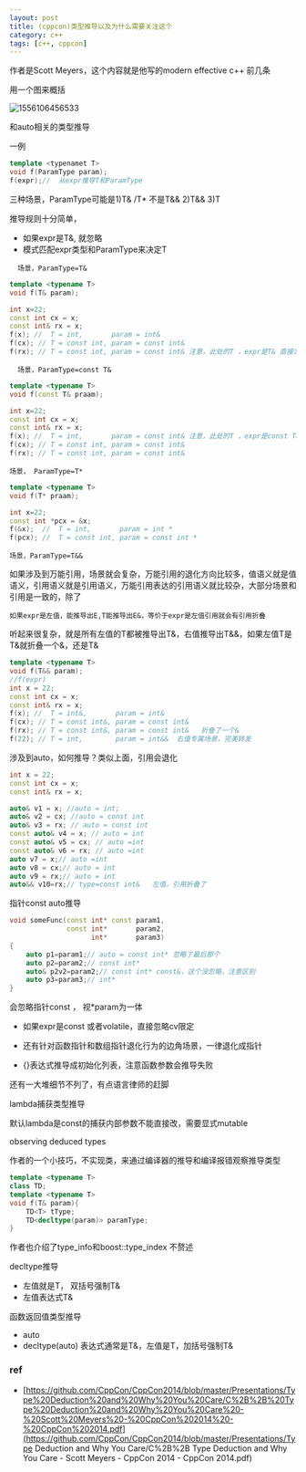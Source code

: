 ```yaml
---
layout: post
title: (cppcon)类型推导以及为什么需要关注这个
category: c++
tags: [c++, cppcon]
---
```

  

作者是Scott Meyers，这个内容就是他写的modern effective c++ 前几条

用一个图来概括

![1556106456533](https://wanghenshui.github.io/assets/1556106456533.png)

和auto相关的类型推导

一例

```c++
template <typenamet T>
void f(ParamType param);
f(expr);//  从expr推导T和ParamType
```

三种场景，ParamType可能是1)T& /T*  不是T&& 2)T&& 3)T

 推导规则十分简单，

- 如果expr是T&, 就忽略
- 模式匹配expr类型和ParamType来决定T

`  场景，ParamType=T&`

```c++
template <typename T>
void f(T& param);

int x=22;
const int cx = x;
const int& rx = x;
f(x); //  T = int,       param = int&
f(cx); // T = const int, param = const int&
f(rx); // T = const int, param = const int& 注意，此处的T ，expr是T& 直接忽略了&
```

`  场景，ParamType=const T&`

```c++
template <typename T>
void f(const T& praam);

int x=22;
const int cx = x;
const int& rx = x;
f(x); //  T = int,       param = const int& 注意，此处的T ，expr是const T& 直接忽略了
f(cx); // T = const int, param = const int&
f(rx); // T = const int, param = const int& 
```

`场景， ParamType=T*`

```c++
template <typename T>
void f(T* praam);

int x=22;
const int *pcx = &x;
f(&x);  //  T = int,       param = int *
f(pcx); //  T = const int, param = const int *
```



`场景，ParamType=T&&`

如果涉及到万能引用，场景就会复杂，万能引用的退化方向比较多，值语义就是值语义，引用语义就是引用语义，万能引用表达的引用语义就比较杂，大部分场景和引用是一致的，除了

`如果expr是左值，能推导出E,T能推导出E&，等价于expr是左值引用就会有引用折叠`

听起来很复杂，就是所有左值的T都被推导出T&，右值推导出T&&，如果左值T是T&就折叠一个&，还是T&

 ```c++
template <typename T>
void f(T&& param);
//f(expr)
int x = 22;
const int cx = x;
const int& rx = x;
f(x); //  T = int&,       param = int&
f(cx); // T = const int&, param = const int&
f(rx); // T = const int&, param = const int&   折叠了一个&
f(22); // T = int,        param = int&&  右值专属场景，完美转发
 ```



涉及到auto，如何推导？类似上面，引用会退化

```c++
int x = 22;
const int cx = x;
const int& rx = x;

auto& v1 = x; //auto = int;
auto& v2 = cx; //auto = const int
auto& v3 = rx; // auto = const int
const auto& v4 = x; // auto = int
const auto& v5 = cx; // auto =int
const auto& v6 = rx; // auto =int
auto v7 = x;// auto =int
auto v8 = cx;// auto = int
auto v9 = rx;// auto = int
auto&& v10=rx;// type=const int&   左值，引用折叠了
```

指针const auto推导

```c++
void someFunc(const int* const param1,
              const int*       param2,
                    int*       param3)
{
    auto p1=param1;// auto = const int* 忽略了最后那个
    auto p2=param2;// const int*
    auto& p2v2=param2;// const int* const&，这个没忽略，注意区别
    auto p3=param3;// int*
}
```

会忽略指针const ， 视*param为一体

- 如果expr是const 或者volatile，直接忽略cv限定

- 还有针对函数指针和数组指针退化行为的边角场景，一律退化成指针

- {}表达式推导成初始化列表，注意函数参数会推导失败

还有一大堆细节不列了，有点语言律师的赶脚



lambda捕获类型推导

默认lambda是const的捕获内部参数不能直接改，需要显式mutable



observing deduced types

作者的一个小技巧，不实现类，来通过编译器的推导和编译报错观察推导类型

```c++
template <typename T>
class TD;
template <typename T>
void f(T& param){
    TD<T> tType;
    TD<decltype(param)> paramType;
}
```

作者也介绍了type_info和boost::type_index 不赘述

decltype推导

- 左值就是T， 双括号强制T&
- 左值表达式T&

函数返回值类型推导

- auto
- decltype(auto) 表达式通常是T&，左值是T，加括号强制T&

### ref

- [https://github.com/CppCon/CppCon2014/blob/master/Presentations/Type%20Deduction%20and%20Why%20You%20Care/C%2B%2B%20Type%20Deduction%20and%20Why%20You%20Care%20-%20Scott%20Meyers%20-%20CppCon%202014%20-%20CppCon%202014.pdf](https://github.com/CppCon/CppCon2014/blob/master/Presentations/Type Deduction and Why You Care/C%2B%2B Type Deduction and Why You Care - Scott Meyers - CppCon 2014 - CppCon 2014.pdf)

